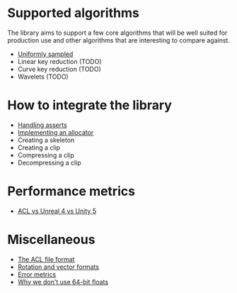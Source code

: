 # Supported algorithms

The library aims to support a few core algorithms that will be well suited for production use and other algorithms that are interesting to compare against.

*  [Uniformly sampled](algorithm_uniformly_sampled.md)
*  Linear key reduction (TODO)
*  Curve key reduction (TODO)
*  Wavelets (TODO)

# How to integrate the library

*  [Handling asserts](handling_asserts.md)
*  [Implementing an allocator](implementing_an_allocator.md)
*  Creating a skeleton
*  Creating a clip
*  Compressing a clip
*  Decompressing a clip

# Performance metrics

*  [ACL vs Unreal 4 vs Unity 5](acl_vs_ue4_vs_unity.md)

# Miscellaneous

*  [The ACL file format](the_acl_file_format.md)
*  [Rotation and vector formats](rotation_and_vector_formats.md)
*  [Error metrics](error_metrics.md)
*  [Why we don't use 64-bit floats](no_64bit_math.md)
